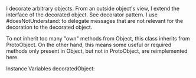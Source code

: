 I decorate arbitrary objects. From an outside object's view, I extend the interface of the decorated object. See decorator pattern. I use #doesNotUnderstand: to delegate messages that are not relevant for the decoration to the decorated object.

To not inherit too many "own" methods from Object, this class inherits from ProtoObject. On the other hand, this means some useful or required methods only present in Object, but not in ProtoObject, are reimplemented here.

Instance Variables
	decoratedObject:		<Object>